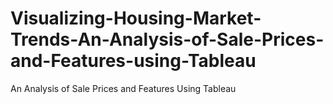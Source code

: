 # Visualizing-Housing-Market-Trends-An-Analysis-of-Sale-Prices-and-Features-using-Tableau
An Analysis of Sale Prices and Features Using Tableau
